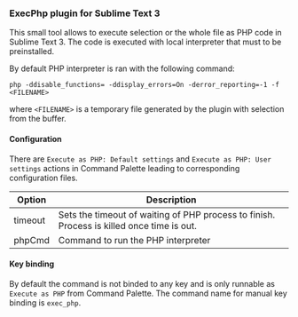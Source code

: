 ### ExecPhp plugin for Sublime Text 3

This small tool allows to execute selection or the whole file as PHP code in Sublime Text 3.
The code is executed with local interpreter that must to be preinstalled.

By default PHP interpreter is ran with the following command:
```
php -ddisable_functions= -ddisplay_errors=On -derror_reporting=-1 -f <FILENAME>
```
where `<FILENAME>` is a temporary file generated by the plugin with selection from the buffer.

#### Configuration

There are `Execute as PHP: Default settings` and `Execute as PHP: User settings` actions in Command Palette leading to corresponding configuration files.

Option  | Description
--------|------------
timeout | Sets the timeout of waiting of PHP process to finish. Process is killed once time is out.
phpCmd  | Command to run the PHP interpreter

#### Key binding

By default the command is not binded to any key and is only runnable as `Execute as PHP` from Command Palette.
The command name for manual key binding is `exec_php`.

